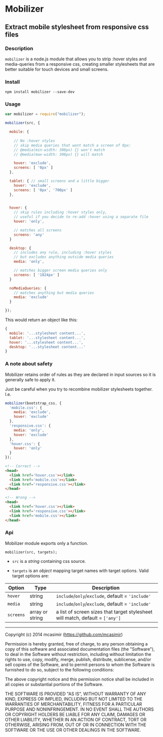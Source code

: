 # Mobilizer

## Extract mobile stylesheet from responsive css files

### Description

`mobilizer` is a node.js module that allows you to strip :hover styles and media-queries from a responsive css, creating smaller stylesheets that are better suitable for touch devices and small screens.

### Install

``` 
npm install mobilizer --save-dev
```

### Usage

``` js
var mobilizer = require("mobilizer");

mobilizer(src, {

  mobile: { 
    
    // No :hover styles
    // skip media queries that wont match a screen of 0px:
    // @media(min-width: 300px) {} won't match
    // @media(max-width: 300px) {} will match

    hover: 'exclude',
    screens: [ '0px' ]
  },

  tablet: { // small screens and a little bigger
    hover: 'exclude',
    screens: [ '0px', '700px' ]
  },
  

  hover: {
    // skip rules including :hover styles only,
    // useful if you decide to re-add :hover using a separate file
    hover: 'only',

    // matches all screens
    screens: 'any'
  }

  desktop: {
    // includes any rule, including :hover styles
    // but excludes anything outside media queries
    media: 'only',

    // matches bigger screen media queries only
    screens: [ '1024px' ]
  }

  noMediaQueries: {
    // matches anything but media queries
    media: 'exclude'
  }

});
```

This would return an object like this:

``` js
{
  mobile: '...stylesheet content...',
  tablet: '...stylesheet content...',
  hover: '...stylesheet content...',
  desktop: '...stylesheet content...'
}
```

### A note about safety

Mobilizer retains order of rules as they are declared in input sources so it is generally safe to apply it. 

Just be careful when you try to recombine mobilizer stylesheets together. I.e.

```js
mobilizer(bootstrap_css, {
  'mobile.css': {
    media: 'exclude',
    hover: 'exclude'
  },
  'responsive.css': {
    media: 'only',
    hover: 'exclude'  
  },
  'hover.css': {
    hover: 'only'
  }
});
```

``` html
<!-- Correct -->
<head>
  <link href='hover.css'></link>
  <link href='mobile.css'></link>
  <link href='responsive.css'></link>
</head>
```

``` html
<!-- Wrong -->
<head>
  <link href='hover.css'></link>
  <link href='responsive.css'></link>
  <link href='mobile.css'></link>
</head>
```

### Api

Mobilizer module exports only a function.

```
mobilizer(src, targets);
```

- `src` is a _string_ containing css source.

- `targets` is an _object_ mapping target names with target options. Valid target options are:

| Option    |  Type  | Description |
| --------- | ------ | ----------- |
| `hover`   | string  | `include`/`only`/`exclude`, default = `'include'`         |
| `media`   | string  | `include`/`only`/`exclude`, default = `'include'`          |
| `screens` | array or string  | a list of screen sizes that target stylesheet will match, default = `['any']` |

---

Copyright (c) 2014 mcasimir (https://github.com/mcasimir)

Permission is hereby granted, free of charge, to any person obtaining a copy
of this software and associated documentation files (the "Software"), to deal
in the Software without restriction, including without limitation the rights
to use, copy, modify, merge, publish, distribute, sublicense, and/or sell
copies of the Software, and to permit persons to whom the Software is
furnished to do so, subject to the following conditions:

The above copyright notice and this permission notice shall be included in all
copies or substantial portions of the Software.

THE SOFTWARE IS PROVIDED "AS IS", WITHOUT WARRANTY OF ANY KIND, EXPRESS OR
IMPLIED, INCLUDING BUT NOT LIMITED TO THE WARRANTIES OF MERCHANTABILITY,
FITNESS FOR A PARTICULAR PURPOSE AND NONINFRINGEMENT. IN NO EVENT SHALL THE
AUTHORS OR COPYRIGHT HOLDERS BE LIABLE FOR ANY CLAIM, DAMAGES OR OTHER
LIABILITY, WHETHER IN AN ACTION OF CONTRACT, TORT OR OTHERWISE, ARISING FROM,
OUT OF OR IN CONNECTION WITH THE SOFTWARE OR THE USE OR OTHER DEALINGS IN THE
SOFTWARE.
